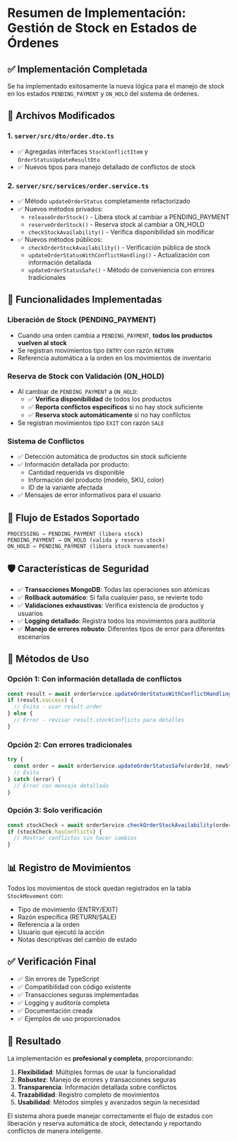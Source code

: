# Resumen de Implementación: Gestión de Stock en Estados de Órdenes

## ✅ Implementación Completada

Se ha implementado exitosamente la nueva lógica para el manejo de stock en los estados `PENDING_PAYMENT` y `ON_HOLD` del sistema de órdenes.

## 🔧 Archivos Modificados

### 1. `server/src/dto/order.dto.ts`
- ✅ Agregadas interfaces `StockConflictItem` y `OrderStatusUpdateResultDto`
- ✅ Nuevos tipos para manejo detallado de conflictos de stock

### 2. `server/src/services/order.service.ts`
- ✅ Método `updateOrderStatus` completamente refactorizado
- ✅ Nuevos métodos privados:
  - `releaseOrderStock()` - Libera stock al cambiar a PENDING_PAYMENT
  - `reserveOrderStock()` - Reserva stock al cambiar a ON_HOLD
  - `checkStockAvailability()` - Verifica disponibilidad sin modificar
- ✅ Nuevos métodos públicos:
  - `checkOrderStockAvailability()` - Verificación pública de stock
  - `updateOrderStatusWithConflictHandling()` - Actualización con información detallada
  - `updateOrderStatusSafe()` - Método de conveniencia con errores tradicionales

## 🚀 Funcionalidades Implementadas

### Liberación de Stock (PENDING_PAYMENT)
- Cuando una orden cambia a `PENDING_PAYMENT`, **todos los productos vuelven al stock**
- Se registran movimientos tipo `ENTRY` con razón `RETURN`
- Referencia automática a la orden en los movimientos de inventario

### Reserva de Stock con Validación (ON_HOLD)
- Al cambiar de `PENDING_PAYMENT` a `ON_HOLD`:
  - ✅ **Verifica disponibilidad** de todos los productos
  - ✅ **Reporta conflictos específicos** si no hay stock suficiente
  - ✅ **Reserva stock automáticamente** si no hay conflictos
- Se registran movimientos tipo `EXIT` con razón `SALE`

### Sistema de Conflictos
- ✅ Detección automática de productos sin stock suficiente
- ✅ Información detallada por producto:
  - Cantidad requerida vs disponible
  - Información del producto (modelo, SKU, color)
  - ID de la variante afectada
- ✅ Mensajes de error informativos para el usuario

## 🔄 Flujo de Estados Soportado

```
PROCESSING → PENDING_PAYMENT (libera stock)
PENDING_PAYMENT → ON_HOLD (valida y reserva stock)
ON_HOLD → PENDING_PAYMENT (libera stock nuevamente)
```

## 🛡️ Características de Seguridad

- ✅ **Transacciones MongoDB**: Todas las operaciones son atómicas
- ✅ **Rollback automático**: Si falla cualquier paso, se revierte todo
- ✅ **Validaciones exhaustivas**: Verifica existencia de productos y usuarios
- ✅ **Logging detallado**: Registra todos los movimientos para auditoría
- ✅ **Manejo de errores robusto**: Diferentes tipos de error para diferentes escenarios

## 📝 Métodos de Uso

### Opción 1: Con información detallada de conflictos
```typescript
const result = await orderService.updateOrderStatusWithConflictHandling(orderId, newStatus, userId);
if (result.success) {
  // Éxito - usar result.order
} else {
  // Error - revisar result.stockConflicts para detalles
}
```

### Opción 2: Con errores tradicionales
```typescript
try {
  const order = await orderService.updateOrderStatusSafe(orderId, newStatus, userId);
  // Éxito
} catch (error) {
  // Error con mensaje detallado
}
```

### Opción 3: Solo verificación
```typescript
const stockCheck = await orderService.checkOrderStockAvailability(orderId);
if (stockCheck.hasConflicts) {
  // Mostrar conflictos sin hacer cambios
}
```

## 📊 Registro de Movimientos

Todos los movimientos de stock quedan registrados en la tabla `StockMovement` con:
- Tipo de movimiento (ENTRY/EXIT)
- Razón específica (RETURN/SALE)
- Referencia a la orden
- Usuario que ejecutó la acción
- Notas descriptivas del cambio de estado

## ✅ Verificación Final

- ✅ Sin errores de TypeScript
- ✅ Compatibilidad con código existente
- ✅ Transacciones seguras implementadas
- ✅ Logging y auditoría completa
- ✅ Documentación creada
- ✅ Ejemplos de uso proporcionados

## 🎯 Resultado

La implementación es **profesional y completa**, proporcionando:

1. **Flexibilidad**: Múltiples formas de usar la funcionalidad
2. **Robustez**: Manejo de errores y transacciones seguras
3. **Transparencia**: Información detallada sobre conflictos
4. **Trazabilidad**: Registro completo de movimientos
5. **Usabilidad**: Métodos simples y avanzados según la necesidad

El sistema ahora puede manejar correctamente el flujo de estados con liberación y reserva automática de stock, detectando y reportando conflictos de manera inteligente.
